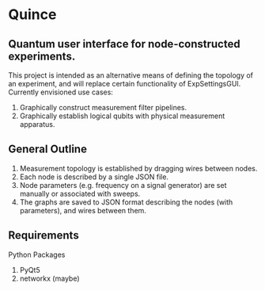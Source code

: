 # Quince #

## Quantum user interface for node-constructed experiments. ##

This project is intended as an alternative means of defining the topology of an experiment, and will replace certain functionality of ExpSettingsGUI. Currently envisioned use cases:

1. Graphically construct measurement filter pipelines.
2. Graphically establish logical qubits with physical measurement apparatus.

## General Outline ##

1. Measurement topology is established by dragging wires between nodes.
2. Each node is described by a single JSON file.
3. Node parameters (e.g. frequency on a signal generator) are set manually or associated with sweeps.
4. The graphs are saved to JSON format describing the nodes (with parameters), and wires between them.

## Requirements ##

Python Packages
1. PyQt5
2. networkx (maybe)

